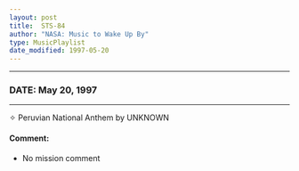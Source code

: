 ```yaml
---
layout: post
title:  STS-84
author: "NASA: Music to Wake Up By"
type: MusicPlaylist
date_modified: 1997-05-20
---
```


----
### DATE: May 20, 1997
----
✧ Peruvian National Anthem by UNKNOWN

#### Comment:
* No mission comment
